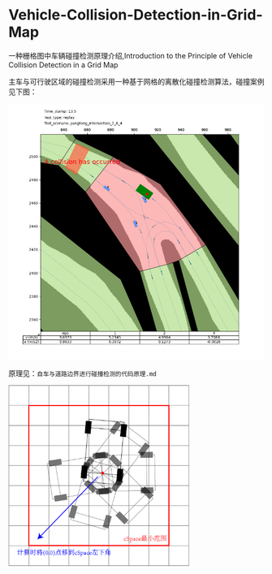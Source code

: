 # Vehicle-Collision-Detection-in-Grid-Map

一种栅格图中车辆碰撞检测原理介绍,Introduction to the Principle of Vehicle Collision Detection in a Grid Map

主车与可行驶区域的碰撞检测采用一种基于网格的离散化碰撞检测算法，碰撞案例见下图：

<img src="./README.assets/pic46.db836f4f.png" alt="img" style="zoom:67%;" />

原理见：`自车与道路边界进行碰撞检测的代码原理.md`

<img src="./README.assets/cSpace.png" alt="cSpace" style="zoom:67%;" />
